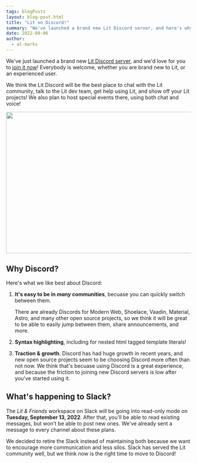 ```yaml
---
tags: blogPosts
layout: blog-post.html
title: "Lit on Discord!"
summary: "We've launched a brand new Lit Discord server, and here's why you should join it now!"
date: 2022-09-06
author:
  - al-marks
---
```


We've just launched a brand new [Lit Discord server](/discord/), and we'd love
for you to [join it now](/discord/)! Everybody is welcome, whether you are brand
new to Lit, or an experienced user.

We think the Lit Discord will be the best place to chat with the Lit community,
talk to the Lit dev team, get help using Lit, and show off your Lit projects! We
also plan to host special events there, using both chat and voice!

<img src="/images/blog/discord/discord-screenshot.png" width="600" height="385.25" class="block centered">

## Why Discord?

Here's what we like best about Discord:

1. **It's easy to be in *many* communities**, becuase you can quickly switch
   between them.

   There are already Discords for Modern Web, Shoelace, Vaadin, Material, Astro,
   and many other open source projects, so we think it will be great to be able
   to easily jump between them, share announcements, and more.

2. **Syntax highlighting**, including for nested html tagged template literals!

3. **Traction & growth**. Discord has had huge growth in recent years, and new
   open source projects seem to be choosing Discord more often than not now. We
   think that's becuase using Discord is a great experience, and because the
   friction to joining new Discord servers is low after you've started using it.

## What's happening to Slack?

The *Lit & Friends* workspace on Slack will be going into read-only mode on
**Tuesday, September 13, 2022**. After that, you'll be able to read existing
messages, but won't be able to post new ones. We've already sent a message to
every channel about these plans.

We decided to retire the Slack instead of maintaining both because we want to
encourage more communication and less silos. Slack has served the Lit community
well, but we think now is the right time to move to Discord!
